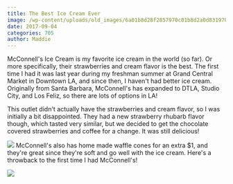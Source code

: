 ```yaml
---
title: The Best Ice Cream Ever
image: /wp-content/uploads/old_images/6a01b8d28f2857970c01b8d2a0d831970c-pi.jpg
date: 2017-09-04
categories: 705
author: Maddie
---
```


McConnell's Ice Cream is my favorite ice cream in the world (so far). Or more specifically, their strawberries and cream flavor is the best. The first time I had it was last year during my freshman summer at Grand Central Market in Downtown LA, and since then, I haven't had better ice cream. Originally from Santa Barbara, McConnell's has expanded to DTLA, Studio City, and Los Feliz, so there are lots of options in LA!

This outlet didn't actually have the strawberries and cream flavor, so I was initially a bit disappointed. They had a new strawberry rhubarb flavor though, which tasted very similar, but we decided to get the chocolate covered strawberries and coffee for a change. It was still delicious!


![](/old_images/6a01b8d28f2857970c01bb09b9bdc0970d-pi.jpg)
McConnell's also has home made waffle cones for an extra $1, and they're great since they're soft and go well with the ice cream. Here's a throwback to the first time I had McConnell's!


![](/old_images/6a01b8d28f2857970c01b8d2a0d8c9970c-pi.jpg)
